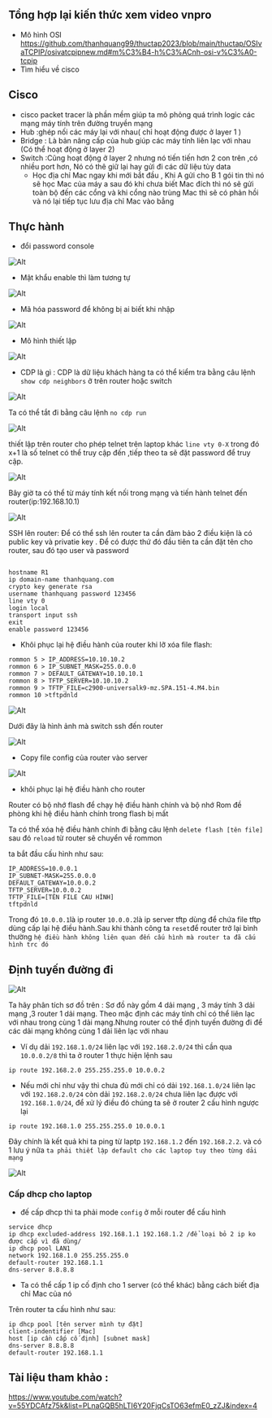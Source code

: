 ## Tổng hợp lại kiến thức xem video vnpro
- Mô hình OSI
  https://github.com/thanhquang99/thuctap2023/blob/main/thuctap/OSIvaTCPIP/osivatcpipnew.md#m%C3%B4-h%C3%ACnh-osi-v%C3%A0-tcpip
- Tìm hiểu về cisco
## Cisco
- cisco packet tracer là phần mềm giúp ta mô phỏng quá trình logic các mạng máy tính trên đường truyền mạng
- Hub :ghép nối các máy lại với nhau( chỉ hoạt động được ở layer 1 )
- Bridge : Là bản nâng cấp của hub giúp các máy tính liên lạc với nhau (Có thể hoạt động ở layer 2)
- Switch :Cũng hoạt động ở layer 2 nhưng nó tiến tiến hơn 2 con trên ,có nhiều port hơn, Nó có thê giữ lại hay gửi đi các dữ liệu tùy data
  - Học địa chỉ Mac ngay khi mới bắt đầu , Khi A gửi cho B 1 gói tin thì nó sẽ học Mac của máy a sau đó khi chưa biết Mac đích thì nó sẽ gửi toàn bộ đến các cổng và khi cổng nào trùng Mac thì sẽ có phản hồi và nó lại tiếp tục lưu địa chỉ Mac vào bẳng
 ## Thực hành
 - đổi password console

![Alt](/thuctap/anh/Screenshot_18.png)

- Mật khẩu enable thì làm tương tự

![Alt](/thuctap/anh/Screenshot_19.png)

- Mã hóa password để không bị ai biết khi nhập

![Alt](/thuctap/anh/Screenshot_20.png)

- Mô hình thiết lập

![Alt](/thuctap/anh/Screenshot_21.png)

  - CDP là gì : CDP là dữ liệu khách hàng ta có thể kiểm tra bằng câu lệnh` show cdp neighbors` ở trên router hoặc switch

![Alt](/thuctap/anh/Screenshot_22.png)

Ta có thể tắt đi bằng câu lệnh `no cdp run`

![Alt](/thuctap/anh/Screenshot_23.png)

thiết lập trên router cho phép telnet trên laptop khác `line vty 0-X` trong đó x+1 là số telnet có thể truy cập đến ,tiếp theo ta sẽ đặt password để truy cập.

![Alt](/thuctap/anh/Screenshot_25.png)

Bây giờ ta có thể từ máy tính kết nối trong mạng và tiến hành telnet đến router(ip:192.168.10.1)

![Alt](/thuctap/anh/Screenshot_26.png)

SSH lên router: Để có thể ssh lên router ta cần đảm bảo 2 điều kiện là có public key và privatie key . Để có được thứ đó đầu tiên ta cần đặt tên cho router, sau đó tạo user và password 

```

hostname R1
ip domain-name thanhquang.com
crypto key generate rsa
username thanhquang password 123456
line vty 0
login local
transport input ssh 
exit
enable password 123456

```
- Khôi phục lại hệ điều hành của router khi lỡ xóa file flash:
```
rommon 5 > IP_ADDRESS=10.10.10.2
rommon 6 > IP_SUBNET_MASK=255.0.0.0
rommon 7 > DEFAULT_GATEWAY=10.10.10.1
rommon 8 > TFTP_SERVER=10.10.10.2
rommon 9 > TFTP_FILE=c2900-universalk9-mz.SPA.151-4.M4.bin
rommon 10 >tftpdnld
```
![Alt](/thuctap/anh/Screenshot_27.png)

Dưới đây là hình ảnh mà switch ssh đến router

![Alt](/thuctap/anh/Screenshot_28.png)

- Copy file config của router vào server

![Alt](/thuctap/anh/Screenshot_29.png)

- khôi phục lại hệ điều hành cho router

Router có bộ nhớ flash để chạy hệ điều hành chính và bộ nhớ Rom đề phòng khi hệ điều hành chính trong flash bị mất

Ta có thể xóa hệ điều hành chính đi bằng câu lệnh `delete flash [tên file]`
sau đó `reload` từ router sẽ chuyển về rommon

ta bắt đầu cấu hình như sau:
```
IP_ADDRESS=10.0.0.1
IP_SUBNET-MASK=255.0.0.0
DEFAULT_GATEWAY=10.0.0.2
TFTP_SERVER=10.0.0.2
TFTP_FILE=[TÊN FILE CAU HÌNH]
tftpdnld
```
Trong đó `10.0.0.1`là ip router `10.0.0.2`là ip server tftp dùng để chứa file tftp dùng cấp lại hệ điều hành.Sau khi thành công ta `reset`để router trở lại bình thường
`hệ điều hành không liên quan đến cấu hình mà router ta đã cấu hình trc đó`


## Định tuyến đường đi

![Alt](/thuctap/anh/Screenshot_30.png)

Ta hãy phân tích sơ đồ trên : Sơ đồ này gồm 4 dải mạng , 3 máy tính 3 dải mạng ,3 router 1 dải mạng. Theo mặc định các máy tính chỉ có thể liên lạc với nhau trong cùng 1 dải mạng.Nhưng router có thể định tuyến đường đi để các dải mạng không cùng 1 dải liên lạc với nhau
- Ví dụ dải `192.168.1.0/24` liên lạc với `192.168.2.0/24` thì cần qua `10.0.0.2/8` thì ta ở router 1 thực hiện lệnh sau
```
ip route 192.168.2.0 255.255.255.0 10.0.0.2
```
- Nếu mới chỉ như vậy thì chưa đủ mới chỉ có dải  `192.168.1.0/24` liên lạc với `192.168.2.0/24` còn dải `192.168.2.0/24` chưa liên lạc được với `192.168.1.0/24`, để xử lý điều đó chúng ta sẽ ở router 2 cấu hình ngược lại
```
ip route 192.168.1.0 255.255.255.0 10.0.0.1
```
Đây chính là kết quả khi ta ping từ laptp `192.168.1.2` đến `192.168.2.2`. và có 1 lưu ý nữa `ta phải thiết lập default cho các laptop tuy theo từng dải mạng`

![Alt](/thuctap/anh/Screenshot_31.png)

### Cấp dhcp cho laptop
-  đế cấp dhcp thì ta phải mode `config` ở mỗi router để cấu hình
```
service dhcp 
ip dhcp excluded-address 192.168.1.1 192.168.1.2 /để loại bỏ 2 ip ko được cấp vì đã dùng/
ip dhcp pool LAN1
network 192.168.1.0 255.255.255.0
default-router 192.168.1.1
dns-server 8.8.8.8
```
- Ta có thể cấp 1 ip cố định cho 1 server (có thể khác) bằng cách biết địa chỉ Mac của nó

Trên router ta cấu hình như sau:
```
ip dhcp pool [tên server mình tự đặt]
client-indentifier [Mac]
host [ip cần cấp cố định] [subnet mask]
dns-server 8.8.8.8
default-router 192.168.1.1
```



## Tài liệu tham khảo :
https://www.youtube.com/watch?v=55YDCAfz75k&list=PLnaGQB5hLTI6Y20FjqCsTO63efmE0_zZJ&index=4

